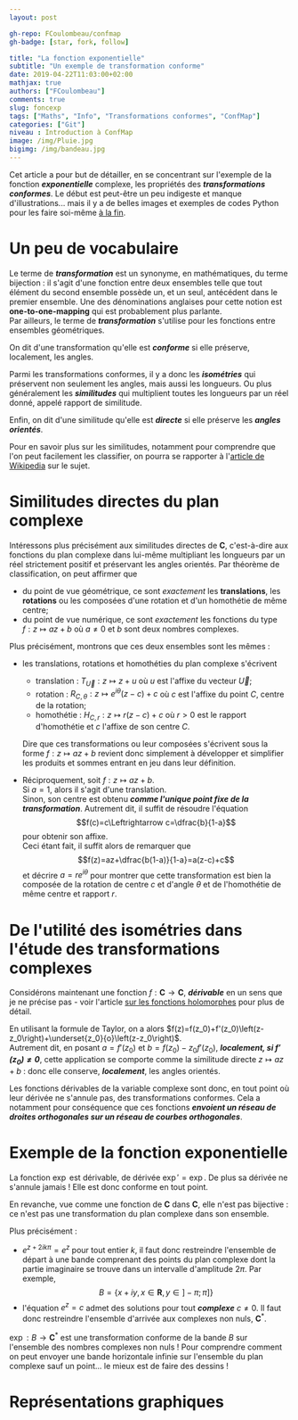 ```yaml
---
layout: post

gh-repo: FCoulombeau/confmap
gh-badge: [star, fork, follow]

title: "La fonction exponentielle"
subtitle: "Un exemple de transformation conforme"
date: 2019-04-22T11:03:00+02:00
mathjax: true
authors: ["FCoulombeau"]
comments: true
slug: foncexp
tags: ["Maths", "Info", "Transformations conformes", "ConfMap"]
categories: ["Git"]
niveau : Introduction à ConfMap
image: /img/Pluie.jpg
bigimg: /img/bandeau.jpg
---
```


Cet article a pour but de détailler, en se concentrant sur l'exemple de la fonction **_exponentielle_** complexe, les propriétés des **_transformations conformes_**. Le début est peut-être un peu indigeste et manque d'illustrations... mais il y a de belles images et exemples de codes Python pour les faire soi-même [à la fin](#repr%C3%A9sentations-graphiques).

# Un peu de vocabulaire

Le terme de **_transformation_** est un synonyme, en mathématiques, du terme bijection : il s'agit d'une fonction entre deux ensembles telle que tout élément du second ensemble possède un, et un seul, antécédent dans le premier ensemble. Une des dénominations anglaises pour cette notion est **one-to-one-mapping** qui est probablement plus parlante.  
Par ailleurs, le terme de **_transformation_** s'utilise pour les fonctions entre ensembles géométriques.

On dit d'une transformation qu'elle est **_conforme_** si elle préserve, localement, les angles.

Parmi les transformations conformes, il y a donc les **_isométries_** qui préservent non seulement les angles, mais aussi les longueurs. Ou plus généralement les **_similitudes_** qui multiplient toutes les longueurs par un réel donné, appelé rapport de similitude.

Enfin, on dit d'une similitude qu'elle est **_directe_** si elle préserve les **_angles orientés_**.

Pour en savoir plus sur les similitudes, notamment pour comprendre que l'on peut facilement les classifier, on pourra se rapporter à l'[article de Wikipedia](https://fr.wikipedia.org/wiki/Similitude_(g%C3%A9om%C3%A9trie)) sur le sujet.

# Similitudes directes du plan complexe

Intéressons plus précisément aux similitudes directes de $\mathbf{C}$, c'est-à-dire aux fonctions du plan complexe dans lui-même multipliant les longueurs par un réel strictement positif et préservant les angles orientés. Par théorème de classification, on peut affirmer que

- du point de vue géométrique, ce sont _exactement_ les **translations**, les **rotations** ou les composées d'une rotation et d'un homothétie de même centre;
- du point de vue numérique, ce sont _exactement_ les fonctions du type $f:z\mapsto az+b$ où $a\neq0$ et $b$ sont deux nombres complexes.

Plus précisément, montrons que ces deux ensembles sont les mêmes :

- les translations, rotations et homothéties du plan complexe s'écrivent
   - translation : $T_{\vec{U}}:z\mapsto z+u$ où $u$ est l'affixe du vecteur $\vec{U}$;
   - rotation : $R_{C,\theta}:z\mapsto e^{i\theta}(z-c)+c$ où $c$ est l'affixe du point $C$, centre de la rotation;
   - homothétie : $H_{C,r}:z\mapsto r(z-c)+c$ où $r>0$ est le rapport d'homothétie et $c$ l'affixe de son centre $C$.

  Dire que ces transformations ou leur composées s'écrivent sous la forme $f:z\mapsto az+b$ revient donc simplement à développer et 
  simplifier les produits et sommes entrant en jeu dans leur définition.
- Réciproquement, soit $f:z\mapsto az+b$.  
  Si $a=1$, alors il s'agit d'une translation.  
  Sinon, son centre est obtenu **_comme l'unique point fixe de la transformation_**. Autrement dit, il suffit de résoudre l'équation
  $$f(c)=c\Leftrightarrow c=\dfrac{b}{1-a}$$
  pour obtenir son affixe.  
  Ceci étant fait, il suffit alors de remarquer que
  $$f(z)=az+\dfrac{b(1-a)}{1-a}=a(z-c)+c$$
  et décrire $a=re^{i\theta}$ pour montrer que cette transformation est bien la composée de la rotation de centre $c$ et d'angle $\theta$ et de l'homothétie de même centre et rapport $r$.

# De l'utilité des isométries dans l'étude des transformations complexes

Considérons maintenant une fonction $f:\mathbf{C}\rightarrow\mathbf{C}$, **_dérivable_** en un sens que je ne précise pas - voir l'article [sur les fonctions holomorphes](https://fr.wikipedia.org/wiki/Fonction_holomorphe) pour plus de détail.

En utilisant la formule de Taylor, on a alors $f(z)=f(z_0)+f'(z_0)\left(z-z_0\right)+\underset{z_0}{o}\left(z-z_0\right)$.  
Autrement dit, en posant $a=f'(z_0)$ et $b=f(z_0)-z_0f'(z_0)$, **_localement, si $f'(z_0)\neq0$_**, cette application se comporte comme la similitude directe $z\mapsto az+b$ : donc elle conserve, **_localement_**, les angles orientés.

Les fonctions dérivables de la variable complexe sont donc, en tout point où leur dérivée ne s'annule pas, des transformations conformes. Cela a notamment pour conséquence que ces fonctions **_envoient un réseau de droites orthogonales sur un réseau de courbes orthogonales_**.

# Exemple de la fonction exponentielle

La fonction $\exp$ est dérivable, de dérivée $\exp'=\exp$. De plus sa dérivée ne s'annule jamais ! Elle est donc conforme en tout point.

En revanche, vue comme une fonction de $\mathbf{C}$ dans $\mathbf{C}$, elle n'est pas bijective : ce n'est pas une transformation du plan complexe dans son ensemble.

Plus précisément : 
-  $e^{z+2ik\pi}=e^z$ pour tout entier $k$, il faut donc restreindre l'ensemble de départ à une bande comprenant des points du plan complexe dont la partie imaginaire se trouve dans un intervalle d'amplitude $2\pi$. Par exemple,  
$$B=\{x+iy, x\in\mathbf{R},y\in]-\pi;\pi]\}$$
-  l'équation $e^z=c$ admet des solutions pour tout **_complexe_** $c\neq0$. Il faut donc restreindre l'ensemble d'arrivée aux complexes non nuls, $\mathbf{C}^*$.

$\exp : B\rightarrow\mathbf{C}^*$ est une transformation conforme de la bande $B$ sur l'ensemble des nombres complexes non nuls ! Pour comprendre comment on peut envoyer une bande horizontale infinie sur l'ensemble du plan complexe sauf un point... le mieux est de faire des dessins !

# Représentations graphiques

